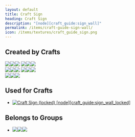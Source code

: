 ```yaml
---
layout: default
title: Craft Sign
heading: Craft Sign
description: "[node][craft_guide:sign_wall]"
permalink: /items/craft-guide-sign-wall/
icon: /items/textures/craft_guide_sign.png
---
```



## Created by Crafts

<div class="craft">
    <div>
        <span><a href="{{site.baseurl}}/items/group-stick/"><span class="item-group" data-toggle="tooltip" title="Group: Stick [group][stick]"><img src="{{site.baseurl}}/assets/img/items/textures/default_stick.png"><img src="{{site.baseurl}}/assets/img/transparent.png"><img src="{{site.baseurl}}/assets/img/transparent.png"></span></a></span>
        <span><a href="{{site.baseurl}}/items/group-stick/"><span class="item-group" data-toggle="tooltip" title="Group: Stick [group][stick]"><img src="{{site.baseurl}}/assets/img/items/textures/default_stick.png"><img src="{{site.baseurl}}/assets/img/transparent.png"><img src="{{site.baseurl}}/assets/img/transparent.png"></span></a></span>
        <span></span>
    </div>
    <div>
        <span><a href="{{site.baseurl}}/items/group-stick/"><span class="item-group" data-toggle="tooltip" title="Group: Stick [group][stick]"><img src="{{site.baseurl}}/assets/img/items/textures/default_stick.png"><img src="{{site.baseurl}}/assets/img/transparent.png"><img src="{{site.baseurl}}/assets/img/transparent.png"></span></a></span>
        <span><a href="{{site.baseurl}}/items/group-stick/"><span class="item-group" data-toggle="tooltip" title="Group: Stick [group][stick]"><img src="{{site.baseurl}}/assets/img/items/textures/default_stick.png"><img src="{{site.baseurl}}/assets/img/transparent.png"><img src="{{site.baseurl}}/assets/img/transparent.png"></span></a></span>
        <span></span>
    </div>
    <div>
        <span><a href="{{site.baseurl}}/items/group-stick/"><span class="item-group" data-toggle="tooltip" title="Group: Stick [group][stick]"><img src="{{site.baseurl}}/assets/img/items/textures/default_stick.png"><img src="{{site.baseurl}}/assets/img/transparent.png"><img src="{{site.baseurl}}/assets/img/transparent.png"></span></a></span>
        <span></span>
        <span></span>
    </div>
</div>


## Used for Crafts

<ul class="list-items clearfix">
    <li><a href="{{site.baseurl}}/items/craft-guide-sign-wall-locked/"><img src="{{site.baseurl}}/assets/img/items/textures/craft_guide_sign.png" data-toggle="tooltip" title="Craft Sign (locked) [node][craft_guide:sign_wall_locked]"></a></li>
</ul>


## Belongs to Groups

<ul class="list-items clearfix">
    <li><a href="{{site.baseurl}}/items/group-book/"><span class="item-group" data-toggle="tooltip" title="Group: Book [group][book]"><img src="{{site.baseurl}}/assets/img/items/textures/craft_guide_sign.png"><img src="{{site.baseurl}}/assets/img/items/textures/craft_guide_sign.png"><img src="{{site.baseurl}}/assets/img/items/textures/default_book.png"></span></a></li>
</ul>
